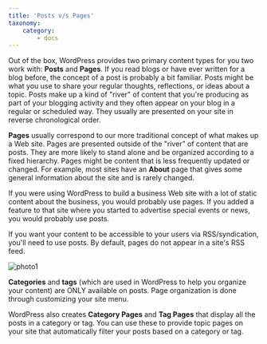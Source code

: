 ```yaml
---
title: 'Posts v/s Pages'
taxonomy:
    category:
        - docs
---
```


Out of the box, WordPress provides two primary content types for you two work with: **Posts** and **Pages**. If you read blogs or have ever written for a blog before, the concept of a post is probably a bit familiar. Posts might be what you use to share your regular thoughts, reflections, or ideas about a topic. Posts make up a kind of "river" of content that you're producing as part of your blogging activity and they often appear on your blog in a regular or scheduled way. They usually are presented on your site in reverse chronological order. 

**Pages** usually correspond to our more traditional concept of what makes up a Web site. Pages are presented outside of the "river" of content that are posts. They are more likely to stand alone and be organized according to a fixed hierarchy. Pages might be content that is less frequently updated or changed. For example, most sites have an **About** page that gives some general information about the site and is rarely changed. 

If you were using WordPress to build a business Web site with a lot of static content about the business, you would probably use pages. If you added a feature to that site where you started to advertise special events or news, you would probably use posts.

If you want your content to be accessible to your users via RSS/syndication, you'll need to use posts. By default, pages do not appear in a site's RSS feed.

![photo1](https://farm2.staticflickr.com/1548/24415571772_d786223358.jpg)

**Categories** and **tags** (which are used in WordPress to help you organize your content) are ONLY available on posts. Page organization is done through customizing your site menu.

WordPress also creates **Category Pages** and **Tag Pages** that display all the posts in a category or tag. You can use these to provide topic pages on your site that automatically filter your posts based on a category or tag.
